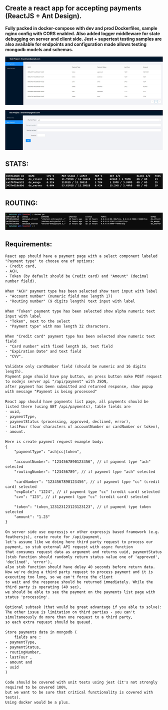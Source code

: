 ## Create a react app for accepting payments (ReactJS + Ant Design).

__Fully packed in docker-compose with dev and prod Dockerfiles, sample nginx config with CORS enabled.
Also added logger middleware for state debugging on server and client side.
Jest + supertest testing samples are also available for endpoints and configuration made allows testing mongodb models and schemas.__

![Image of Yaktocat](https://github.com/hnariman/datasub-test/blob/master/images/dsub1.jpg)

![Image of Yaktocat](https://github.com/hnariman/datasub-test/blob/master/images/dsub2.jpg)

## STATS:
![Image of Yaktocat](https://github.com/hnariman/datasub-test/blob/master/images/ds-stats.jpg)


## ROUTING:
![Image of Yaktocat](https://github.com/hnariman/datasub-test/blob/master/images/ds_routes.jpg)


## Requirements:
   
    React app should have a payment page with a select component labeled "Payment type" to choose one of options: 
    - Credit card, 
    - ACH, 
    - Token (by default should be Credit card) and "Amount" (decimal number field).
    
    When "ACH" payment type has been selected show text input with label 
    - "Account number" (numeric field max length 17)
    - "Routing number" (9 digits length) text input with label 

    When "Token" payment type has been selected show alpha numeric text input with label 
    - "Token", next to the select 
    - "Payment type" with max length 32 characters.

    When "Credit card" payment type has been selected show numeric text field 
    - "Card number" with fixed length 16, text field 
    - "Expiration Date" and text field 
    - "CVV".
   
    Validate only cardNumber field (should be numeric and 16 digits length).
    Payment page should have pay button, on press button make POST request to nodejs server api "/api/payment" with JSON,
    after payment has been submitted and returned response, show popup with message "Payment is being processed"
   
    React app should have payments list page, all payments should be listed there (using GET /api/payments), table fields are 
    - uuid, 
    - paymentType, 
    - paymentStatus (processing, approved, declined, error), 
    - lastFour (four characters of accountNumber or cardNumber or token), 
    - amount.
   
    Here is create payment request example body:
    {
        "paymentType": "ach|cc|token",
       
        "accountNumber": "1234567890123456", // if payment type "ach" selected
        "routingNumber": "123456789", // if payment type "ach" selected
       
        "cardNumber": "1234567890123456", // if payment type "cc" (credit card) selected
        "expDate": "1224", // if payment type "cc" (credit card) selected
        "cvv": "123", // if payment type "cc" (credit card) selected
       
        "token": "token_123123123123123123", // if payment type token selected
        "amount": "1.23"
    }
   
    On server side use expressjs or other expressjs based framework (e.g. feathersjs), create route for /api/payment, 
    let's assume like we doing here third party request to process our payment, so stub external API request with async function 
    that consumes request data as argument and returns uuid, paymentStatus 
    (stub function should randomly return status value one of 'approved', 'declined', 'error'),
    also stub function should have delay 40 seconds before return data. 
    Now we're doing a third party request to process payment and it is executing too long, so we can't force the client 
    to wait and the response should be returned immediately. While the third party is operating (40 sec), 
    we should be able to see the payment on the payments list page with status 'processing'.

    Optional subtask (that would be great advantage if you able to solve):
    The other issue is limitation on third parties - you can't simultaneously do more than one request to a third party, 
    so each extra request should be queued.
       
    Store payments data in mongodb (
        fields are :
    - paymentType,
    - paymentStatus, 
    - routingNumber, 
    - lastFour , 
    - amount and 
    - uuid
    )
       
    Code should be covered with unit tests using jest (it's not strongly required to be covered 100%, 
    but we want to be sure that critical functionality is covered with tests).
    Using docker would be a plus.
